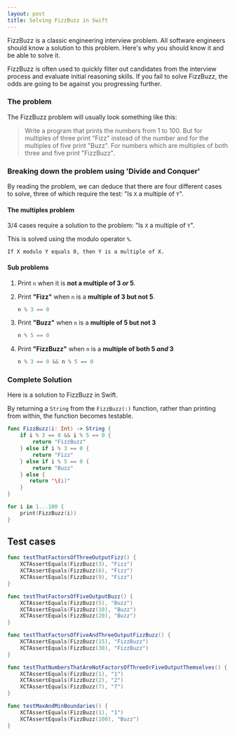 ```yaml
---
layout: post
title: Solving FizzBuzz in Swift
---
```


FizzBuzz is a classic engineering interview problem. All software engineers should know a solution to this problem. Here's why you should know it and be able to solve it.

FizzBuzz is often used to quickly filter out candidates from the interview process and evaluate initial reasoning skills. If you fail to solve FizzBuzz, the odds are going to be against you progressing further.

### The problem
The FizzBuzz problem will usually look something like this:

>Write a program that prints the numbers from 1 to 100. But for multiples of three print "Fizz" instead of the number and for the multiples of five print "Buzz". For numbers which are multiples of both three and five print "FizzBuzz".

### Breaking down the problem using 'Divide and Conquer'
By reading the problem, we can deduce that there are four different cases to solve, three of which require the test: "Is `X` a multiple of `Y`".

#### The multiples problem
3/4 cases require a solution to the problem: "Is `X` a multiple of `Y`".

This is solved using the modulo operator `%`.

```
If X modulo Y equals 0, then Y is a multiple of X.
```

#### Sub problems
1.  Print `n` when it is __not a multiple of 3 *or* 5__.
2.  Print __"Fizz"__ when `n` is a __multiple of 3 but not 5__.

    ```swift
    n % 3 == 0
    ```

3.  Print __"Buzz"__ when `n` is a __multiple of 5 but not 3__

    ```swift
    n % 5 == 0
    ```
4.  Print __"FizzBuzz"__ when `n` is a __multiple of both 5 *and* 3__

    ```swift
    n % 3 == 0 && n % 5 == 0
    ```

### Complete Solution
Here is a solution to FizzBuzz in Swift.

By returning a `String` from the `FizzBuzz(:)` function, rather than printing from within, the function becomes testable.  

```swift
func FizzBuzz(i: Int) -> String {
    if i % 3 == 0 && i % 5 == 0 {
        return "FizzBuzz"
    } else if i % 3 == 0 {
        return "Fizz"
    } else if i % 5 == 0 {
        return "Buzz"
    } else {
       return "\(i)"
    }
}

for i in 1...100 {
    print(FizzBuzz(i))
} 
```

## Test cases
```swift
func testThatFactorsOfThreeOutputFizz() {
    XCTAssertEquals(FizzBuzz(3), "Fizz")
    XCTAssertEquals(FizzBuzz(6), "Fizz")
    XCTAssertEquals(FizzBuzz(9), "Fizz")
}

func testThatFactorsOfFiveOutputBuzz() {
    XCTAssertEquals(FizzBuzz(5), "Buzz")
    XCTAssertEquals(FizzBuzz(10), "Buzz")
    XCTAssertEquals(FizzBuzz(20), "Buzz")
}

func testThatFactorsOfFiveAndThreeOutputFizzBuzz() {
    XCTAssertEquals(FizzBuzz(15), "FizzBuzz")
    XCTAssertEquals(FizzBuzz(30), "FizzBuzz")
}

func testThatNumbersThatAreNotFactorsOfThreeOrFiveOutputThemselves() {
    XCTAssertEquals(FizzBuzz(1), "1")
    XCTAssertEquals(FizzBuzz(2), "2")
    XCTAssertEquals(FizzBuzz(7), "7")
}

func testMaxAndMinBoundaries() {
    XCTAssertEquals(FizzBuzz(1), "1")
    XCTAssertEquals(FizzBuzz(100), "Buzz")
}
```
